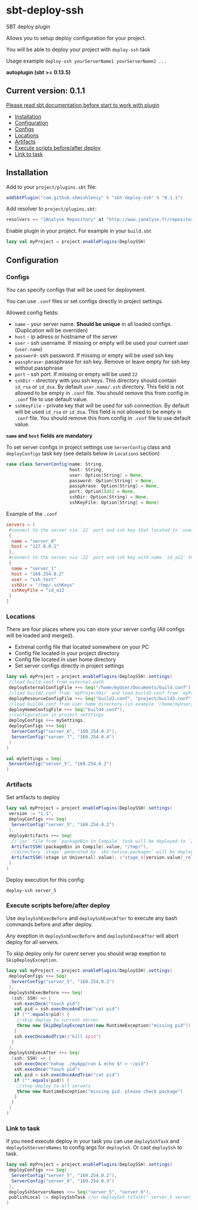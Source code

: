 # sbt-deploy-ssh
SBT deploy plugin

Allows you to setup deploy configuration for your project.

You will be able to deploy your project with `deploy-ssh` task

Usage example `deploy-ssh yourServerName1 yourServerName2 ...`

**autoplugin (sbt >= 0.13.5)**

## Current version: 0.1.1

[Please read sbt documentation before start to work with plugin](http://www.scala-sbt.org/0.13.5/docs/Getting-Started/Using-Plugins.html)

 - [Installation](#installation)
 - [Configuration](#configuration)
  - [Configs](#configs)
  - [Locations](#locations)
  - [Artifacts](#artifacts)
 - [Execute scripts before/after deploy](#execute-scripts-beforeafter-deploy) 
 - [Link to task](#link-to-task)

## Installation

Add to your `project/plugins.sbt` file:

``` sbt
addSbtPlugin("com.github.shmishleniy" % "sbt-deploy-ssh" % "0.1.1")
```

Add resolver to `project/plugins.sbt`:

```sbt
resolvers += "JAnalyse Repository" at "http://www.janalyse.fr/repository/"
```

Enable plugin in your project.
For example in your `build.sbt`

``` sbt
lazy val myProject = project.enablePlugins(DeploySSH)
```

## Configuration

### Configs

You can specify configs that will be used for deployment.

You can use `.conf` files or set configs directly in project settings.

Allowed config fields:

* `name` - your server name. **Should be unique** in all loaded configs. (Duplication will be overriden)
* `host` - ip adress or hostname of the server
* `user` - ssh username. If missing or empty will be used your current user (`user.name`)
* `password`- ssh password. If missing or empty will be used ssh key
* `passphrase`- passphrase for ssh key. Remove or leave empty for ssh key without passphrase
* `port` - ssh port. If missing or empty will be used `22`
* `sshDir` - directory with you ssh keys. This directory should contain `id_rsa` or `id_dsa`. By default `user.name/.ssh` directory. This field is not allowed to be empty in `.conf` file. You should remove this from config in `.conf` file to use default value.
* `sshKeyFile` - private key that will be used for ssh connection. By default will be used `id_rsa` or `id_dsa`. This field is not allowed to be empty in `.conf` file. You should remove this from config in `.conf` file to use default value.

**`name` and `host` fields are mandatory**

To set server configs in project settings use `ServerConfig` class and `deployConfigs` task key (see details below in `Locations` section)

``` scala
case class ServerConfig(name: String,
                        host: String,
                        user: Option[String] = None,
                        password: Option[String] = None,
                        passphrase: Option[String] = None,
                        port: Option[Int] = None,
                        sshDir: Option[String] = None,
                        sshKeyFile: Option[String] = None)
````

Example of the `.conf`
``` conf
servers = [
 #connect to the server via `22` port and ssh key that located in `user.name/.ssh/` directory, user is current `user.name`
 {
  name = "server_0"
  host = "127.0.0.1"
 },
 #connect to the server via `22` port and ssh key with name `id_a12` that located in `/tmp/.sshKeys/` directory, user is `ssh_test`
 {
  name = "server_1"
  host = "169.254.0.2"
  user = "ssh_test"
  sshDir = "/tmp/.sshKeys"
  sshKeyFile = "id_a12
 }
]
```

### Locations
There are four places where you can store your server config (All configs will be loaded and merged).

* Extrenal config file that located somewhere on your PC
* Config file located in your project directory
* Config file located in user home directory
* Set server configs directly in project settings

``` sbt 
lazy val myProject = project.enablePlugins(DeploySSH).settings(
 //load build.conf from external path
 deployExternalConfigFile ++= Seq("/home/myUser/Documents/build.conf"),
 //load build2.conf from `myProjectDir` and load build3.conf from `myProjectDir/project`
 deployResourceConfigFile ++= Seq("build2.conf", "project/build3.conf"),
 //load build4.conf from user home directory (in example `/home/myUser/build4.conf`)
 deployHomeConfigFile ++= Seq("build4.conf"),
 //configuration in project setttings
 deployConfigs ++= mySettings,
 deployConfigs ++= Seq(
  ServerConfig("server_6", "169.254.0.3"),
  ServerConfig("server_7", "169.254.0.4")
 )
)

val mySettings = Seq(
 ServerConfig("server_5", "169.254.0.2")
)
```

### Artifacts
Set artifacts to deploy

``` sbt 
lazy val myProject = project.enablePlugins(DeploySSH).settings(
 version := "1.1",
 deployConfigs ++= Seq(
  ServerConfig("server_5", "169.254.0.2")
 ),
 deployArtifacts ++= Seq(
  //`jar` file from `packageBin in Compile` task will be deployed to `/tmp/` directory
  ArtifactSSH((packageBin in Compile).value, "/tmp/"),
  //directory `stage` generated by `sbt-native-packager` will be deployed to `~/stage_1.1_release/` directory
  ArtifactSSH((stage in Universal).value), s"stage_${version.value}_release/")
 )
)
```

Deploy execution for this config:

`deploy-ssh server_5`

### Execute scripts before/after deploy

Use `deploySshExecBefore` and `deploySshExecAfter` to execute any bash commands before and after deploy.

Any exeption in `deploySshExecBefore` and `deploySshExecAfter` will abort deploy for all servers.

To skip deploy only for curent server you should wrap exeption to `SkipDeployException`.

``` sbt
lazy val myProject = project.enablePlugins(DeploySSH).settings(
 deployConfigs ++= Seq(
  ServerConfig("server_5", "169.254.0.2")
 ),
 deploySshExecBefore ++= Seq(
  (ssh: SSH) => {
   ssh.execOnce("touch pid")
   val pid = ssh.execOnceAndTrim("cat pid")
   if ("".equals(pid)) {
    //skip deploy to current server
    throw new SkipDeployException(new RuntimeException("missing pid"))
   }
   ssh.execOnceAndTrim(s"kill $pid")
  }
 ),
 deploySshExecAfter ++= Seq(
  (ssh: SSH) => {
   ssh.execOnce("nohup ./myApp/run & echo $! > ~/pid")
   ssh.execOnce("touch pid")
   val pid = ssh.execOnceAndTrim("cat pid")
   if ("".equals(pid)) {
    //stop deploy to all servers
    throw new RuntimeException("missing pid. please check package")
   }
  }
 )
)
```

### Link to task

If you need execute deploy in your task you can use `deploySshTask` and `deploySshServersNames` to config args for `deploySsh`. Or cast `deploySsh` to task. 

``` sbt
lazy val myProject = project.enablePlugins(DeploySSH).settings(
 deployConfigs ++= Seq(
  ServerConfig("server_5", "169.254.0.2"),
  ServerConfig("server_6", "169.254.0.3")
 ),
 deploySshServersNames ++= Seq("server_5", "server_6"),
 publishLocal := deploySshTask //or deploySsh.toTask(" server_5 server_6")
)
```
